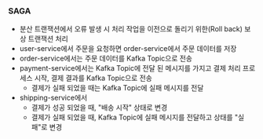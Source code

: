 ### SAGA
* 분산 트랜잭션에서 오류 발생 시 처리 작업을 이전으로 돌리기 위한(Roll back) 보상 트랜잭션 처리
* user-service에서 주문을 요청하면 order-service에서 주문 데이터를 저장
* order-service에서는 주문 데이터를 Kafka Topic으로 전송
* payment-service에서는 Kafka Topic에 전달 된 메시지를 가지고 결제 처리 프로세스 시작, 결제 결과를 Kafka Topic으로 전송
    * 결제가 실패 되었을 때는 Kafka Topic에 실패 메시지를 전달
* shipping-service에서
    * 결제가 성공 되었을 때, "배송 시작" 상태로 변경
    * 결제가 실패 되었을 때, Kafka Topic에 실패 메시지를 전달하고 상태를 "실패"로 변경